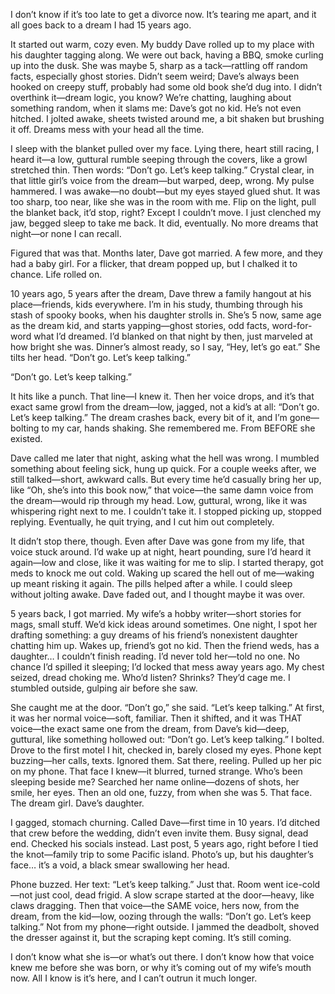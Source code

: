 I don’t know if it’s too late to get a divorce now. It’s tearing me apart, and it all goes back to a dream I had 15 years ago.

It started out warm, cozy even. My buddy Dave rolled up to my place with his daughter tagging along. We were out back, having a BBQ, smoke curling up into the dusk. She was maybe 5, sharp as a tack—rattling off random facts, especially ghost stories. Didn’t seem weird; Dave’s always been hooked on creepy stuff, probably had some old book she’d dug into. I didn’t overthink it—dream logic, you know? We’re chatting, laughing about something random, when it slams me: Dave’s got no kid. He’s not even hitched. I jolted awake, sheets twisted around me, a bit shaken but brushing it off. Dreams mess with your head all the time.

I sleep with the blanket pulled over my face. Lying there, heart still racing, I heard it—a low, guttural rumble seeping through the covers, like a growl stretched thin. Then words: “Don’t go. Let’s keep talking.” Crystal clear, in that little girl’s voice from the dream—but warped, deep, wrong. My pulse hammered. I was awake—no doubt—but my eyes stayed glued shut. It was too sharp, too near, like she was in the room with me. Flip on the light, pull the blanket back, it’d stop, right? Except I couldn’t move. I just clenched my jaw, begged sleep to take me back. It did, eventually. No more dreams that night—or none I can recall.

Figured that was that. Months later, Dave got married. A few more, and they had a baby girl. For a flicker, that dream popped up, but I chalked it to chance. Life rolled on.

10 years ago, 5 years after the dream, Dave threw a family hangout at his place—friends, kids everywhere. I’m in his study, thumbing through his stash of spooky books, when his daughter strolls in. She’s 5 now, same age as the dream kid, and starts yapping—ghost stories, odd facts, word-for-word what I’d dreamed. I’d blanked on that night by then, just marveled at how bright she was. Dinner’s almost ready, so I say, “Hey, let’s go eat.” She tilts her head. “Don’t go. Let’s keep talking.”

“Don’t go. Let’s keep talking.”

It hits like a punch. That line—I knew it. Then her voice drops, and it’s that exact same growl from the dream—low, jagged, not a kid’s at all: “Don’t go. Let’s keep talking.” The dream crashes back, every bit of it, and I’m gone—bolting to my car, hands shaking. She remembered me. From BEFORE she existed.

Dave called me later that night, asking what the hell was wrong. I mumbled something about feeling sick, hung up quick. For a couple weeks after, we still talked—short, awkward calls. But every time he’d casually bring her up, like “Oh, she’s into this book now,” that voice—the same damn voice from the dream—would rip through my head. Low, guttural, wrong, like it was whispering right next to me. I couldn’t take it. I stopped picking up, stopped replying. Eventually, he quit trying, and I cut him out completely.

It didn’t stop there, though. Even after Dave was gone from my life, that voice stuck around. I’d wake up at night, heart pounding, sure I’d heard it again—low and close, like it was waiting for me to slip. I started therapy, got meds to knock me out cold. Waking up scared the hell out of me—waking up meant risking it again. The pills helped after a while. I could sleep without jolting awake. Dave faded out, and I thought maybe it was over.



5 years back, I got married. My wife’s a hobby writer—short stories for mags, small stuff. We’d kick ideas around sometimes. One night, I spot her drafting something: a guy dreams of his friend’s nonexistent daughter chatting him up. Wakes up, friend’s got no kid. Then the friend weds, has a daughter… I couldn’t finish reading. I’d never told her—told no one. No chance I’d spilled it sleeping; I’d locked that mess away years ago. My chest seized, dread choking me. Who’d listen? Shrinks? They’d cage me. I stumbled outside, gulping air before she saw.

She caught me at the door. “Don’t go,” she said. “Let’s keep talking.” At first, it was her normal voice—soft, familiar. Then it shifted, and it was THAT voice—the exact same one from the dream, from Dave’s kid—deep, guttural, like something hollowed out: “Don’t go. Let’s keep talking.” I bolted. Drove to the first motel I hit, checked in, barely closed my eyes. Phone kept buzzing—her calls, texts. Ignored them. Sat there, reeling. Pulled up her pic on my phone. That face I knew—it blurred, turned strange. Who’s been sleeping beside me? Searched her name online—dozens of shots, her smile, her eyes. Then an old one, fuzzy, from when she was 5. That face. The dream girl. Dave’s daughter.

I gagged, stomach churning. Called Dave—first time in 10 years. I’d ditched that crew before the wedding, didn’t even invite them. Busy signal, dead end. Checked his socials instead. Last post, 5 years ago, right before I tied the knot—family trip to some Pacific island. Photo’s up, but his daughter’s face… it’s a void, a black smear swallowing her head.

Phone buzzed. Her text: “Let’s keep talking.” Just that. Room went ice-cold—not just cool, dead frigid. A slow scrape started at the door—heavy, like claws dragging. Then that voice—the SAME voice, hers now, from the dream, from the kid—low, oozing through the walls: “Don’t go. Let’s keep talking.” Not from my phone—right outside. I jammed the deadbolt, shoved the dresser against it, but the scraping kept coming. It’s still coming.

I don’t know what she is—or what’s out there. I don’t know how that voice knew me before she was born, or why it’s coming out of my wife’s mouth now. All I know is it’s here, and I can’t outrun it much longer.